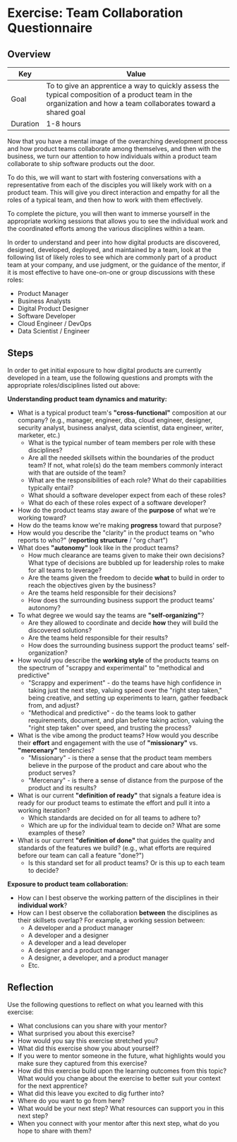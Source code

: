 # Exercise: Team Collaboration Questionnaire

## Overview

| Key | Value |
| --- | --- |
| Goal | To to give an apprentice a way to quickly assess the typical composition of a product team in the organization and how a team collaborates toward a shared goal |
| Duration | 1-8 hours |

Now that you have a mental image of the overarching development process and how product teams collaborate among themselves, and then with the business, we turn our attention to how individuals within a product team collaborate to ship software products out the door.

To do this, we will want to start with fostering conversations with a representative from each of the disciples you will likely work with on a product team. This will give you direct interaction and empathy for all the roles of a typical team, and then how to work with them effectively.

To complete the picture, you will then want to immerse yourself in the appropriate working sessions that allows you to see the individual work and the coordinated efforts among the various disciplines within a team.

In order to understand and peer into how digital products are discovered, designed, developed, deployed, and maintained by a team, look at the following list of likely roles to see which are commonly part of a product team at your company, and use judgment, or the guidance of the mentor, if it is most effective to have one-on-one or group discussions with these roles:
- Product Manager
- Business Analysts 
- Digital Product Designer
- Software Developer
- Cloud Engineer / DevOps
- Data Scientist / Engineer

## Steps

In order to get initial exposure to how digital products are currently developed in a team, use the following questions and prompts with the appropriate roles/disciplines listed out above:

**Understanding product team dynamics and maturity:**
- What is a typical product team's **"cross-functional"** composition at our company? (e.g., manager, engineer, dba, cloud engineer, designer, security analyst, business analyst, data scientist, data engineer, writer, marketer, etc.)
  - What is the typical number of team members per role with these disciplines?
  - Are all the needed skillsets within the boundaries of the product team? If not, what role(s) do the team members commonly interact with that are outside of the team?
  - What are the responsibilities of each role? What do their capabilities typically entail? 
  - What should a software developer expect from each of these roles?
  - What do each of these roles expect of a software developer?
- How do the product teams stay aware of the **purpose** of what we're working toward?
- How do the teams know we're making **progress** toward that purpose?
- How would you describe the "clarity" in the product teams on "who reports to who?" (**reporting structure** / "org chart")
- What does **"autonomy"** look like in the product teams?
  - How much clearance are teams given to make their own decisions? What type of decisions are bubbled up for leadership roles to make for all teams to leverage?
  - Are the teams given the freedom to decide **what** to build in order to reach the objectives given by the business?
  - Are the teams held responsible for their decisions?
  - How does the surrounding business support the product teams' autonomy?
- To what degree we would say the teams are **"self-organizing"**?
  - Are they allowed to coordinate and decide **how** they will build the discovered solutions?
  - Are the teams held responsible for their results?
  - How does the surrounding business support the product teams' self-organization?
- How would you describe the **working style** of the products teams on the spectrum of "scrappy and experimental" to "methodical and predictive"
  - "Scrappy and experiment" - do the teams have high confidence in taking just the next step, valuing speed over the "right step taken," being creative, and setting up experiments to learn, gather feedback from, and adjust?
  - "Methodical and predictive" - do the teams look to gather requirements, document, and plan before taking action, valuing the "right step taken" over speed, and trusting the process?
- What is the vibe among the product teams? How would you describe their **effort** and engagement with the use of **"missionary"** vs. **"mercenary"** tendencies? 
  - "Missionary" - is there a sense that the product team members believe in the purpose of the product and care about who the product serves?
  - "Mercenary" - is there a sense of distance from the purpose of the product and its results?
- What is our current **"definition of ready"** that signals a feature idea is ready for our product teams to estimate the effort and pull it into a working iteration?
  - Which standards are decided on for all teams to adhere to?
  - Which are up for the individual team to decide on? What are some examples of these?
- What is our current **"definition of done"** that guides the quality and standards of the features we build? (e.g., what efforts are required before our team can call a feature "done?")
  - Is this standard set for all product teams? Or is this up to each team to decide?

**Exposure to product team collaboration:**
- How can I best observe the working pattern of the disciplines in their **individual work**?
- How can I best observe the collaboration **between** the disciplines as their skillsets overlap? For example, a working session between:
  - A developer and a product manager
  - A developer and a designer
  - A developer and a lead developer
  - A designer and a product manager
  - A designer, a developer, and a product manager
  - Etc.
  
## Reflection

Use the following questions to reflect on what you learned with this exercise:

- What conclusions can you share with your mentor?
- What surprised you about this exercise?
- How would you say this exercise stretched you? 
- What did this exercise show you about yourself?
- If you were to mentor someone in the future, what highlights would you make sure they captured from this exercise? 
- How did this exercise build upon the learning outcomes from this topic? What would you change about the exercise to better suit your context for the next apprentice?
- What did this leave you excited to dig further into? 
- Where do you want to go from here?
- What would be your next step? What resources can support you in this next step?
- When you connect with your mentor after this next step, what do you hope to share with them?



